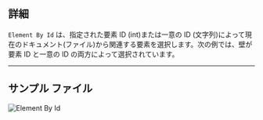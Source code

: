 ## 詳細
`Element By Id` は、指定された要素 ID (int)または一意の ID (文字列)によって現在のドキュメント(ファイル)から関連する要素を選択します。次の例では、壁が要素 ID と一意の ID の両方によって選択されています。
___
## サンプル ファイル

![Element By Id](./DSRevitNodesUI.ElementById_img.jpg)
